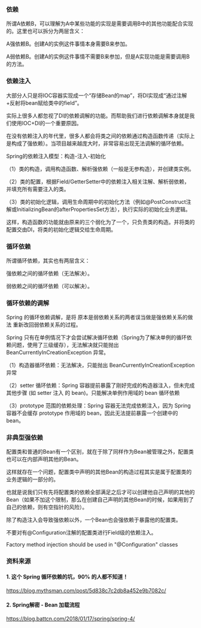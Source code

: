 ### 依赖

所谓A依赖B，可以理解为A中某些功能的实现是需要调用B中的其他功能配合实现的。这里也可以拆分为两层含义：

A强依赖B。创建A的实例这件事情本身需要B来参加。

A弱依赖B。创建A的实例这件事情不需要B来参加，但是A实现功能是需要调用B的方法。

### 依赖注入
大部分人只是将IOC容器实现成一个“存储Bean的map”，将DI实现成“通过注解+反射将bean赋给类中的field”。

实际上很多人都忽视了DI的依赖调解的功能。而帮助我们进行依赖调解本身就是我们使用IOC+DI的一个重要原因。

在没有依赖注入的年代里，很多人都会将类之间的依赖通过构造函数传递（实际上是构成了强依赖）。当项目越来越庞大时，非常容易出现无法调解的循环依赖。

Spring的依赖注入模型：构造-注入-初始化

（1）类的构造，调用构造函数、解析强依赖（一般是无参构造），并创建类实例。

（2）类的配置，根据Field/GetterSetter中的依赖注入相关注解、解析弱依赖，并填充所有需要注入的类。

（3）类的初始化逻辑，调用生命周期中的初始化方法（例如@PostConstruct注解或InitializingBean的afterPropertiesSet方法），执行实际的初始化业务逻辑。

这样，构造函数的功能就由原来的三个弱化为了一个，只负责类的构造。并将类的配置交由DI，将类的初始化逻辑交给生命周期。

### 循环依赖

所谓循环依赖，其实也有两层含义：

强依赖之间的循环依赖（无法解决）。

弱依赖之间的循环依赖（可以解决）。

### 循环依赖的调解
Spring 的循环依赖调解，是将 原本是弱依赖关系的两者误当做是强依赖关系的做法 重新改回弱依赖关系的过程。

Spring 只有在单例情况下才会尝试解决循环依赖（Spring为了解决单例的循环依赖问题，使用了三级缓存），无法解决就只能抛出 BeanCurrentlyInCreationException 异常。

（1）构造器循环依赖：无法解决，只能抛出 BeanCurrentlyInCreationException 异常

（2）setter 循环依赖：Spring 容器提前暴露了刚好完成的构造器注入，但未完成其他步骤 (如 setter 注入 的 bean)。只能解决单例作用域的 bean 循环依赖

（3）prototype 范围的依赖处理：Spring 容器无法完成依赖注入，因为 Spring 容器不会缓存 prototype 作用域的 bean，因此无法提前暴露一个创建中的 bean。

### 非典型强依赖
配置类和普通的Bean有一个区别，就在于除了同样作为Bean被管理之外，配置类也可以在内部声明其他的Bean。

这样就存在一个问题，配置类中声明的其他Bean的构造过程其实是属于配置类的业务逻辑的一部分的。

也就是说我们只有先将配置类的依赖全部满足之后才可以创建他自己声明的其他的Bean（如果不加这个限制，那么在创建自己声明的其他Bean的时候，如果用到了自己的依赖，则有空指针的风险）。

除了构造注入会导致强依赖以外，一个Bean也会强依赖于暴露他的配置类。

不要对有@Configuration注解的配置类进行Field级的依赖注入。

Factory method injection should be used in "@Configuration" classes


### 资料来源
#### 1. 这个 Spring 循环依赖的坑，90% 的人都不知道！
https://blog.mythsman.com/post/5d838c7c2db8a452e9b7082c/

#### 2. Spring解密 - Bean 加载流程
https://blog.battcn.com/2018/01/17/spring/spring-4/
